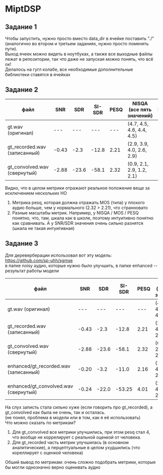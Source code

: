 # MiptDSP

## Задание 1

Чтобы запустить, нужно просто вместо data_dir в ячейке поставить "./"  (аналогично во втором и третьем заданиях, нужно просто поменять пути).  
Выход ячеек можно видеть в ноутбуках, а также все выходные файлы лежат в репозитории, так что даже не запуская можно понять, что всё ок!  
Делалось на гугл колабе, все необходимые дополнительные библиотеки ставятся в ячейках

## Задание 2

| файл | SNR | SDR | SI-SDR |	PESQ | NISQA (все пять значений) | DNSMOS | MOS |
| --- | --- | --- | --- | --- | --- | --- | --- |
| gt.wav (оригинал) | --- | --- | --- | --- | (4.7, 4.5, 4.6, 4.4, 4.5) | --- | 5 (excellent) |
| gt_recorded.wav (записанный) | -0.43 | -2.3 | -12.8 | 2.21 |  (2.9, 3.9, 4.0, 2.6, 2.9) | --- | 4 (good) |
| gt_convolved.wav (свернутый) | -2.88 | -23.6 | -58.1 | 2.32 | (0.9, 2.1, 2.9, 1.2, 2.1) | --- | 1 (bad) |

Видно, что в целом метрики отражают реальное положение веще за исключением нескольких НО
1) Метрика pesq, которая должна отражать MOS (типа) у плохого аудио больше, чем у нормального (2.32 > 2.21), что странновато
2) Разные масштабы метрик. Например, у NISQA / MOS / PESQ понятно, что, там, шкала как в школе, поэтому интуитивно понятно как сравнивать. А у SNR/SDR значения очень сильно разнятся (шкала не такая интуитивная)

## Задание 3

Для дереверберации использовал вот эту модель: https://github.com/sp-uhh/sgmse  
в папке noisy аудио, которые нужно было улучшить, в папке enhanced -- результат работы модели

| файл | SNR | SDR | SI-SDR |	PESQ | NISQA (все пять значений) | DNSMOS | MOS |
| --- | --- | --- | --- | --- | --- | --- | --- |
| gt.wav (оригинал) | --- | --- | --- | --- | (4.7, 4.5, 4.6, 4.4, 4.5) | --- | 5 (excellent) |
| gt_recorded.wav (записанный) | -0.43 | -2.3 | -12.8 | 2.21 |  (2.9, 3.9, 4.0, 2.6, 2.9) | --- | 4 (good) |
| gt_convolved.wav (свернутый) | -2.88 | -23.6 | -58.1 | 2.32 | (0.9, 2.1, 2.9, 1.2, 2.1) | --- | 1 (bad) |
| enhanced/gt_recorded.wav (записанный) | -0.20 | -3.2 | -11.0 | 2.16 |  (1.9, 3.8, 4.1, 2.5, 2.0) | --- | 2 (poor) |
| enhanced/gt_convolved.wav (свернутый) | -0.24 | -22.0 | -53.25 | 4.01 | (2.1, 3.0, 4.0, 2.1, 2.3) | --- | 1 (bad) |

На слух записть стала сильно хуже (если говорить про gt_recorded), а gt_convolved как была не очень, так и осталась.  
(не понял, проблема в модели или в том, как я её использовать)  
Что можно сказать по метрикам?
1) Для gt_convolved все метрики улучшились, при этом pesq стал 4, что вообще не коррелирует с реальной оценкой от человека.
2) Для gt_recorded часть метрик улучшилась (в основном аналитические), а перцептуальные в целом ухудшились (что кореллирует с оценкой человека)

Обший вывод по метрикам: очень сложно подобрать метрики, которые бы могли однозначно верно оценивать аудио


